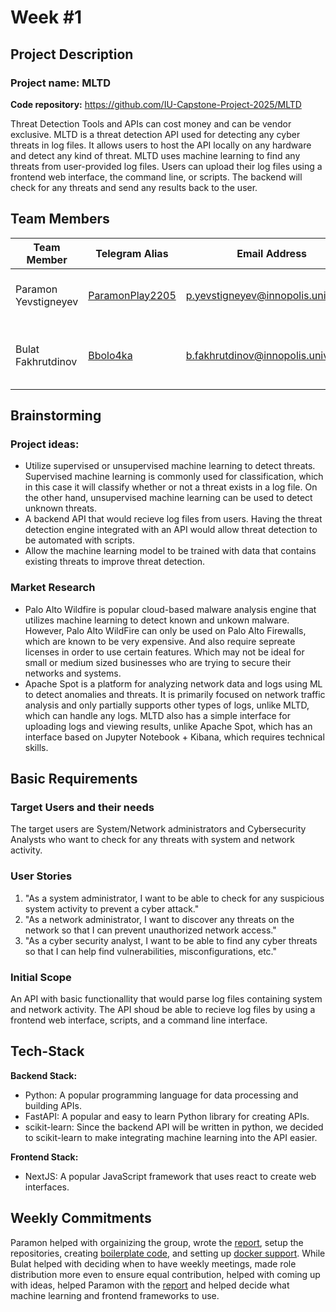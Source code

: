 # Week #1

## Project Description

### Project name: MLTD

**Code repository:** https://github.com/IU-Capstone-Project-2025/MLTD

Threat Detection Tools and APIs can cost money and can be vendor exclusive. MLTD is a threat detection API used for detecting any cyber threats in log files. It allows users to host the API locally on any hardware and detect any kind of threat. MLTD uses machine learning to find any threats from user-provided log files. Users can upload their log files using a frontend web interface, the command line, or scripts. The backend will check for any threats and send any results back to the user.

## Team Members
| Team Member | Telegram Alias | Email Address | Track | Responsiblities |
|-------------|----------------|---------------|-------|-----------------|
| Paramon Yevstigneyev | [ParamonPlay2205](https://t.me/ParamonPlay2205) | p.yevstigneyev@innopolis.university | Backend | Team lead, management, Backend API developer |
| Bulat Fakhrutdinov | [Bbolo4ka](https://t.me/Bbolo4ka)| b.fakhrutdinov@innopolis.university | Frontend/ML | Machine Learning developer, Frontend Developer |

## Brainstorming

### Project ideas:
- Utilize supervised or unsupervised machine learning to detect threats. Supervised machine learning is commonly used for classification, which in this case it will classify whether or not a threat exists in a log file. On the other hand, unsupervised machine learning can be used to detect unknown threats.
- A backend API that would recieve log files from users. Having the threat detection engine integrated with an API would allow threat detection to be automated with scripts.
- Allow the machine learning model to be trained with data that contains existing threats to improve threat detection.

### Market Research
* Palo Alto Wildfire is popular cloud-based malware analysis engine that utilizes machine learning to detect known and unkown malware. However, Palo Alto WildFire can only be used on Palo Alto Firewalls, which are known to be very expensive. And also require sepreate licenses in order to use certain features. Which may not be ideal for small or medium sized businesses who are trying to secure their networks and systems.
* Apache Spot is a platform for analyzing network data and logs using ML to detect anomalies and threats. It is primarily focused on network traffic analysis and only partially supports other types of logs, unlike MLTD, which can handle any logs. MLTD also has a simple interface for uploading logs and viewing results, unlike Apache Spot, which has an interface based on Jupyter Notebook + Kibana, which requires technical skills.

## Basic Requirements

### Target Users and their needs
The target users are System/Network administrators and Cybersecurity Analysts who want to check for any threats with system and network activity.

### User Stories 
1. "As a system administrator, I want to be able to check for any suspicious system activity to prevent a cyber attack."
2. "As a network administrator, I want to discover any threats on the network so that I can prevent unauthorized network access."
3. "As a cyber security analyst, I want to be able to find any cyber threats so that I can help find vulnerabilities, misconfigurations, etc."


### Initial Scope
An API with basic functionallity that would parse log files containing system and network activity. The API shoud be able to recieve log files by using a frontend web interface, scripts, and a command line interface.

## Tech-Stack

**Backend Stack:**
- Python: A popular programming language for data processing and building APIs.
- FastAPI: A popular and easy to learn Python library for creating APIs.
- scikit-learn: Since the backend API will be written in python, we decided to scikit-learn to make integrating machine learning into the API easier.

**Frontend Stack:**
- NextJS: A popular JavaScript framework that uses react to create web interfaces.

## Weekly Commitments
Paramon helped with orgainizing the group, wrote the [report](https://github.com/PYP2205/MLTD/commit/edf5249ab123c9c94ee145e96b31613a37cbeff7), setup the repositories, creating [boilerplate code](https://github.com/IU-Capstone-Project-2025/MLTD/commit/2ba7034d3429c584c2751e29aeda3579293477b2), and setting up [docker support](https://github.com/IU-Capstone-Project-2025/MLTD/commit/6846ad0137c63b8fbeb48de6d0217e2e6c872bec). While Bulat helped with deciding when to have weekly meetings, made role distribution more even to ensure equal contribution, helped with coming up with ideas, helped Paramon with the [report](https://github.com/PYP2205/MLTD/commit/ebf220853ca5eed14738dd696e724dbcd3f5d6f9) and helped decide what machine learning and frontend frameworks to use.

